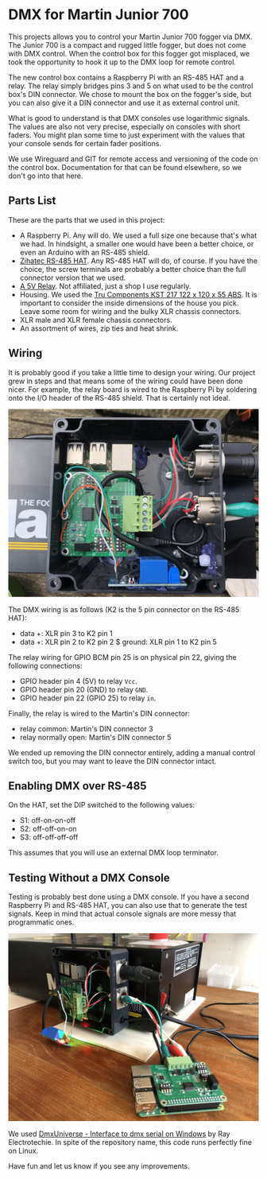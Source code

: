 # DMX for Martin Junior 700

This projects allows you to control your Martin Junior 700 fogger via DMX. The
Junior 700 is a compact and rugged little fogger, but does not come with DMX
control. When the control box for this fogger got misplaced, we took the
opportunity to hook it up to the DMX loop for remote control.

The new control box contains a Raspberry Pi with an RS-485 HAT and a relay. The
relay simply bridges pins 3 and 5 on what used to be the control box's DIN
connector. We chose to mount the box on the fogger's side, but you can also give
it a DIN connector and use it as external control unit.

What is good to understand is that DMX consoles use logarithmic signals. The
values are also not very precise, especially on consoles with short faders. You
might plan some time to just experiment with the values that your console sends
for certain fader positions.

We use Wireguard and GIT for remote access and versioning of the code on the
control box. Documentation for that can be found elsewhere, so we don't go into
that here.

## Parts List

These are the parts that we used in this project:

* A Raspberry Pi. Any will do. We used a full size one because that's what we had. In hindsight, a smaller one would have been a better choice, or even an Arduino with an RS-485 shield.
* [Zihatec RS-485 HAT](https://www.hwhardsoft.de/english/projects/rs485-shield/). Any RS-485 HAT will do, of course. If you have the choice, the screw terminals are probably a better choice than the full connector version that we used.
* [A 5V Relay](https://www.tinytronics.nl/shop/en/switches/relays/5v-relay-1-channel-high-active). Not affiliated, just a shop I use regularly.
* Housing. We used the [Tru Components KST 217 122 x 120 x 55 ABS](https://www.conrad.nl/nl/p/tru-components-kst-217-03217000-h-universele-behuizing-122-x-120-x-55-abs-leigrijs-1-stuk-s-1483263.html). It is important to consider the inside dimensions of the house you pick. Leave some room for wiring and the bulky XLR chassis connectors.
* XLR male and XLR female chassis connectors.
* An assortment of wires, zip ties and heat shrink.

## Wiring

It is probably good if you take a little time to design your wiring. Our project
grew in steps and that means some of the wiring could have been done nicer. For
example, the relay board is wired to the Raspberry Pi by soldering onto the I/O
header of the RS-485 shield. That is certainly not ideal.

![fully wired DMX control box](images/dmx-wiring.jpg)

The DMX wiring is as follows (K2 is the 5 pin connector on the RS-485 HAT):

* data +: XLR pin 3 to K2 pin 1
* data +: XLR pin 2 to K2 pin 2
$ ground: XLR pin 1 to K2 pin 5

The relay wiring for GPIO BCM pin 25 is on physical pin 22, giving the following
connections:

* GPIO header pin 4 (5V) to relay `Vcc`.
* GPIO header pin 20 (GND) to relay `GND`.
* GPIO header pin 22 (GPIO 25) to relay `in`.

Finally, the relay is wired to the Martin's DIN connector:

* relay common: Martin's DIN connector 3
* relay normally open: Martin's DIN connector 5

We ended up removing the DIN connector entirely, adding a manual control switch
too, but you may want to leave the DIN connector intact.

## Enabling DMX over RS-485

On the HAT, set the DIP switched to the following values:

* S1: off-on-on-off
* S2: off-off-on-on
* S3: off-off-off-off

This assumes that you will use an external DMX loop terminator.

## Testing Without a DMX Console

Testing is probably best done using a DMX console. If you have a second
Raspberry Pi and RS-485 HAT, you can also use that to generate the test signals.
Keep in mind that actual console signals are more messy that programmatic ones.

![Testing DMX from a second raspberry pi](images/dmx-testing.jpg)

We used [DmxUniverse - Interface to dmx serial on Windows](https://github.com/Ray-electrotechie/Serial-dmx-with-python3)
by Ray Electrotechie. In spite of the repository name, this code runs perfectly
fine on Linux.

Have fun and let us know if you see any improvements.
